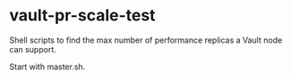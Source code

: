 # vault-pr-scale-test

Shell scripts to find the max number of performance replicas a Vault node can support.

Start with master.sh.


